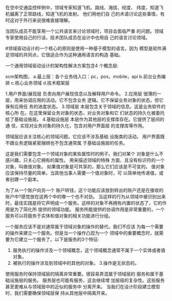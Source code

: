 
   在空中交通监控样例中，领域专家知道飞机、路线、海拔、经度、 纬度，知道飞机偏离了正常路线，知道飞机的发射。
   他们用他们自 己的术语讨论这些事情，有时这对于外行来说很难直接理解。
   
   当团队成员不能享用一个公共语言来讨论领域时，项目会面临严重 的问题。领域专家使用自己的行话，技术团队成员在设计中也用自 己的语言讨论领域。
   
   #领域驱动设计的一个核心的原则是使用一种基于模型的语言。因为 模型是软件满足领域的共同点，它很适合作为这种通用语言的构造 基础。
   
   
   
   一个通用领域驱动设计的架构性解决方案包含4 个概念层:
   
   scm架构图，
    a.最上层：各个业务线入口：pc，pos，mobile，api
    b.前台业务编排
    c.核心业务领域
    d.技术框架层
   
   
   1.用户界面/展现层
        负责向用户展现信息以及解释用户命令。
   2.应用层
        很薄的一层，用来协调应用的活动。它不包含业务 逻辑。它不保留业务对象的状态，但它保有应用任 务的进度状态。
   3.领域层
        本层包含关于领域的信息。这是业务软件的核心所 在。在这里保留业务对象的状态，对业务对象和它 们状态的持久化被委托给了基础设施层。
   4.基础设施层
        本层作为其他层的支撑库存在。它提供了层间的通 信，实现对业务对象的持久化，包含对用户界面层 的支撑库等作用。
   
   领域层应该关注核心的领域问题。它应该不涉及基础 设施类的活动。
   用户界面既不跟业务逻辑紧密捆绑也不包含通常属 于基础设施层的任务。     
   
   这是我们需要包含一个领域对象的某些属性时的例子。我们对某个 对象是什么不感兴趣，只关心它拥有的属性。
   用来描述领域的特殊 方面、且没有标识符的一个对象，叫做值对象。
如果值对象是可共享的，那么它们应该是不可变的。 值对象应该保持尽量的简单。当其他当事人需要一个值对象时，可 以简单地传递值，或者创建一个副本。
 
 
 为了从一个账户向另一个 账户转钱，这个功能应该放到转出的账户还是在接收的账户中?感觉放在这两个中的哪一个也不对劲。
当这样的行为从领域中被识别出来时，最佳实践是将它声明成一个服务。这样的对象不再拥有内置的状态了，它的作用是为了简化所 提供的领域功能。
服务所能提供的协调作用是非常重要的，一个服务可以将服务于实体和值对象的相关功能进行分组。

一个服务应该不是对通常属于领域对象的操作的替代。我们不应该 为每一个需要的操作来建立一个服务。但是当一个操作凸现为一个
领域中的重要概念时，就需要为它建立一个服务了。以下是服务的3个特征:
1. 服务执行的操作涉及一个领域概念，这个领域概念通常不属于一个实体或者值对象。
2. 被执行的操作涉及到领域中的其他的对象。
3.操作是无状态的。

使用服务时保持领域层的隔离非常重要。很容易弄混属于领域层的 服务和属于基础设施层的服务。
服务层也可能有服务，这会继续增 加层级的复杂性。这些服务甚至更难从与领域层中的近似的服务中 分离开来。
当我们在设计阶段建立模型时，我们需要确保领域层保 持从其他层中隔离开来。
   
   